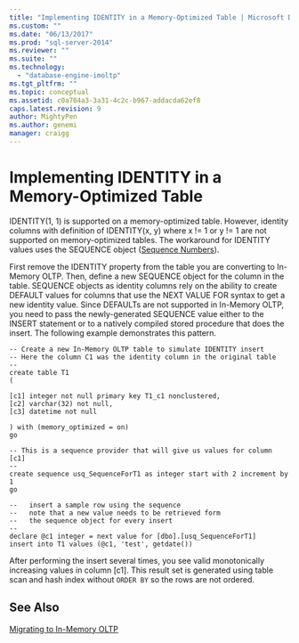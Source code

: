 ```yaml
---
title: "Implementing IDENTITY in a Memory-Optimized Table | Microsoft Docs"
ms.custom: ""
ms.date: "06/13/2017"
ms.prod: "sql-server-2014"
ms.reviewer: ""
ms.suite: ""
ms.technology: 
  - "database-engine-imoltp"
ms.tgt_pltfrm: ""
ms.topic: conceptual
ms.assetid: c0a704a3-3a31-4c2c-b967-addacda62ef8
caps.latest.revision: 9
author: MightyPen
ms.author: genemi
manager: craigg
---
```

# Implementing IDENTITY in a Memory-Optimized Table
  IDENTITY(1, 1) is supported on a memory-optimized table. However, identity columns with definition of IDENTITY(x, y) where x != 1 or y != 1 are not supported on memory-optimized tables. The workaround for IDENTITY values uses the SEQUENCE object ([Sequence Numbers](../sequence-numbers/sequence-numbers.md)).  
  
 First remove the IDENTITY property from the table you are converting to In-Memory OLTP. Then, define a new SEQUENCE object for the column in the table. SEQUENCE objects as identity columns rely on the ability to create DEFAULT values for columns that use the NEXT VALUE FOR syntax to get a new identity value. Since DEFAULTs are not supported in In-Memory OLTP, you need to pass the newly-generated SEQUENCE value either to the INSERT statement or to a natively compiled stored procedure that does the insert. The following example demonstrates this pattern.  
  
```tsql  
-- Create a new In-Memory OLTP table to simulate IDENTITY insert  
-- Here the column C1 was the identity column in the original table  
--  
create table T1  
(  
  
[c1] integer not null primary key T1_c1 nonclustered,  
[c2] varchar(32) not null,  
[c3] datetime not null  
  
) with (memory_optimized = on)  
go  
  
-- This is a sequence provider that will give us values for column [c1]  
--  
create sequence usq_SequenceForT1 as integer start with 2 increment by 1  
go  
  
--   insert a sample row using the sequence  
--   note that a new value needs to be retrieved form   
--   the sequence object for every insert  
--  
declare @c1 integer = next value for [dbo].[usq_SequenceForT1]  
insert into T1 values (@c1, 'test', getdate())  
```  
  
 After performing the insert several times, you see valid monotonically increasing values in column [c1]. This result set is generated using table scan and hash index without `ORDER BY` so the rows are not ordered.  
  
## See Also  
 [Migrating to In-Memory OLTP](migrating-to-in-memory-oltp.md)  
  
  
